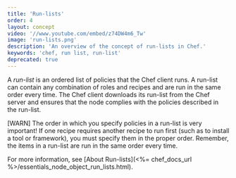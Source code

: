 ```yaml
---
title: 'Run-lists'
order: 4
layout: concept
video: '//www.youtube.com/embed/z74DW4m6_Tw'
image: 'run-lists.png'
description: 'An overview of the concept of run-lists in Chef.'
keywords: 'chef, run list, run-list'
deprecated: true
---
```


A _run-list_ is an ordered list of policies that the Chef client runs. A run-list can contain any combination of roles and recipes and are run in the same order every time. The Chef client downloads its run-list from the Chef server and ensures that the node complies with the policies described in the run-list.

[WARN] The order in which you specify policies in a run-list is very important! If one recipe requires another recipe to run first (such as to install a tool or framework), you must specify them in the proper order. Remember, the items in a run-list are run in the same order every time.  

For more information, see [About Run-lists](<%= chef_docs_url %>/essentials_node_object_run_lists.html).
